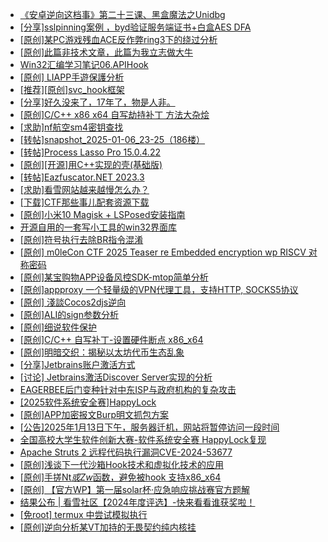 + [《安卓逆向这档事》第二十三课、黑盒魔法之Unidbg](https://bbs.kanxue.com/thread-285073.htm)
+ [[分享]sslpinning案例 ，byd验证服务端证书+白盒AES DFA](https://bbs.kanxue.com/thread-285153.htm)
+ [[原创]某PC游戏残血ACE反作弊ring3下的绕过分析](https://bbs.kanxue.com/thread-284667.htm)
+ [[原创]此篇非技术文章，此篇为我立志做大牛](https://bbs.kanxue.com/thread-284823.htm)
+ [Win32汇编学习笔记06.APIHook](https://bbs.kanxue.com/thread-285159.htm)
+ [[原创] LIAPP手遊保護分析](https://bbs.kanxue.com/thread-284601.htm)
+ [[推荐][原创]svc_hook框架](https://bbs.kanxue.com/thread-284713.htm)
+ [[分享]好久没来了，17年了，物是人非。](https://bbs.kanxue.com/thread-283832.htm)
+ [[原创]C/C++ x86 x64 自写劫持补丁 方法大杂烩](https://bbs.kanxue.com/thread-282745.htm)
+ [[求助]nf航空sm4密钥查找](https://bbs.kanxue.com/thread-284167.htm)
+ [[转帖]snapshot_2025-01-06_23-25（186楼）](https://bbs.kanxue.com/thread-270207.htm)
+ [[转帖]Process Lasso Pro 15.0.4.22](https://bbs.kanxue.com/thread-285160.htm)
+ [[原创][开源]用C++实现的壳(基础版)](https://bbs.kanxue.com/thread-206804.htm)
+ [[转帖]Eazfuscator.NET 2023.3](https://bbs.kanxue.com/thread-278393.htm)
+ [[求助]看雪网站越来越慢怎么办？](https://bbs.kanxue.com/thread-285057.htm)
+ [[下载]CTF那些事儿配套资源下载](https://bbs.kanxue.com/thread-283930.htm)
+ [[原创]小米10 Magisk + LSPosed安装指南](https://bbs.kanxue.com/thread-285114.htm)
+ [开源自用的一套写小工具的win32界面库](https://bbs.kanxue.com/thread-284925.htm)
+ [[原创]符号执行去除BR指令混淆](https://bbs.kanxue.com/thread-280737.htm)
+ [[原创] m0leCon CTF 2025 Teaser re Embedded encryption wp RISCV 对称密码](https://bbs.kanxue.com/thread-283484.htm)
+ [[原创]某宝购物APP设备风控SDK-mtop简单分析](https://bbs.kanxue.com/thread-284241.htm)
+ [[原创]appproxy 一个轻量级的VPN代理工具，支持HTTP, SOCKS5协议](https://bbs.kanxue.com/thread-282002.htm)
+ [[原创] 淺談Cocos2djs逆向](https://bbs.kanxue.com/thread-283299.htm)
+ [[原创]ALI的sign参数分析](https://bbs.kanxue.com/thread-284292.htm)
+ [[原创]细说软件保护](https://bbs.kanxue.com/thread-284629.htm)
+ [[原创]C/C++ 自写补丁-设置硬件断点 x86_x64](https://bbs.kanxue.com/thread-283839.htm)
+ [[原创]明暗交织：揭秘以太坊代币生态乱象](https://bbs.kanxue.com/thread-285166.htm)
+ [[分享]Jetbrains账户激活方式](https://bbs.kanxue.com/thread-284298.htm)
+ [[讨论] Jetbrains激活Discover Server实现的分析](https://bbs.kanxue.com/thread-283941.htm)
+ [EAGERBEE后门变种针对中东ISP与政府机构的复杂攻击](https://bbs.kanxue.com/thread-285167.htm)
+ [[2025软件系统安全赛]HappyLock](https://bbs.kanxue.com/thread-285135.htm)
+ [[原创]APP加密报文Burp明文抓包方案](https://bbs.kanxue.com/thread-280976.htm)
+ [[公告]2025年1月13日下午，服务器迁机，网站将暂停访问一段时间](https://bbs.kanxue.com/thread-285168.htm)
+ [全国高校大学生软件创新大赛-软件系统安全赛 HappyLock复现](https://bbs.kanxue.com/thread-285152.htm)
+ [Apache Struts 2 远程代码执行漏洞CVE-2024-53677](https://bbs.kanxue.com/thread-285161.htm)
+ [[原创]浅谈下一代沙箱Hook技术和虚拟化技术的应用](https://bbs.kanxue.com/thread-283824.htm)
+ [[原创]手搓Nt*或Zw*函数，避免被hook 支持x86_x64](https://bbs.kanxue.com/thread-284264.htm)
+ [[原创] 【官方WP】第一届solar杯·应急响应挑战赛官方题解](https://bbs.kanxue.com/thread-285169.htm)
+ [结果公布 | 看雪社区【2024年度评选】-快来看看谁获奖啦！](https://bbs.kanxue.com/thread-284945.htm)
+ [[免root] termux 中尝试模拟执行](https://bbs.kanxue.com/thread-285091.htm)
+ [[原创]逆向分析某VT加持的无畏契约纯内核挂](https://bbs.kanxue.com/thread-281181.htm)
